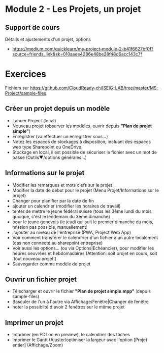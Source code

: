 # Module 2 - Les Projets, un projet
## Support de cours
Détails et ajustements d'un projet, options
* https://medium.com/quicklearn/ms-project-module-2-b41f6627bf0f?source=friends_link&sk=010aaee4286e48be28f48d6acc143c7f

# Exercices
Fichiers sur https://github.com/CloudReady-ch/ISEIG-LAB/tree/master/MS-Project/sample-files
## Créer un projet depuis un modèle
* Lancer Project (local)
* Nouveau projet (observer les modèles, ouvrir depuis **"Plan de projet simple"**)
* Enregistrer (va effectuer un enregistrer sous...)
* Notez les espaces de stockages à disposition, incluant des espaces web type Sharepoint ou OneDrive.
* Stockage en local, il est possible de sécuriser le fichier avec un mot de passe (Outils▼/options générales...)

## Informations sur le projet
* Modifier les remarques et mots clefs sur le projet
* Modifier la date de début pour le projet (Menu Projet/Informations sur le projet)
* Changer pour planifier par la date de fin
* ajouter un calendrier (modifier les horaires de travail)
* tenter de mettre le jeune fédéral suisse (tous les 3ème lundi du mois, quoique, c'est le lendemain du 3ème dimanche)
* pour le jeune genevois (le jeudi qui suit le premier dimanche du mois, mission pas possible, manuellement)
* l'ajouter au niveau de l'entreprise (PWA, Project Web App)
* Voir comment transférer le calendrier d'un fichier à un autre localement (cas non connecté au sharepoint entreprise)
* Voir aussi les options... (ou via Options|Echéancier), pour modifier les heures oeuvrées et hebdomadaires (Attention: soit projet en cours, soit 'tout nouveau projet') 
* Sauvegarder comme modèle de projet

## Ouvrir un fichier projet
* Télécharger et ouvrir le fichier **"Plan de projet simple.mpp"** (depuis sample-files)
* Basculer de l'un à l'autre via Affichage/Fenêtre|Changer de fenêtre
* noter la possiblité d'avoir 2 fenêtres sur le même projet

## Imprimer un projet
* Imprimer (en PDf ou en preview), le calendrier des tâches
* Imprimer le Gantt (Ajuster/optimiser la largeur avec l'option [Projet entier] (Affichage/Zoom)
